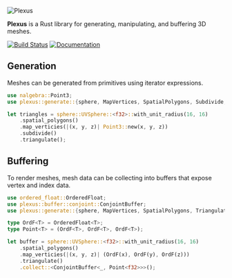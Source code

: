 ![Plexus](https://raw.githubusercontent.com/olson-sean-k/plexus/master/doc/plexus.png)

**Plexus** is a Rust library for generating, manipulating, and buffering 3D
meshes.

[![Build Status](https://travis-ci.org/olson-sean-k/plexus.svg?branch=master)](https://travis-ci.org/olson-sean-k/plexus)
[![Documentation](https://docs.rs/plexus/badge.svg)](https://docs.rs/plexus)

## Generation

Meshes can be generated from primitives using iterator expressions.

```rust
use nalgebra::Point3;
use plexus::generate::{sphere, MapVertices, SpatialPolygons, Subdivide, Triangulate};

let triangles = sphere::UVSphere::<f32>::with_unit_radius(16, 16)
    .spatial_polygons()
    .map_verticies(|(x, y, z)| Point3::new(x, y, z))
    .subdivide()
    .triangulate();
```

## Buffering

To render meshes, mesh data can be collecting into buffers that expose vertex
and index data.

```rust
use ordered_float::OrderedFloat;
use plexus::buffer::conjoint::ConjointBuffer;
use plexus::generate::{sphere, MapVertices, SpatialPolygons, Triangulate};

type OrdF<T> = OrderedFloat<T>;
type Point<T> = (OrdF<T>, OrdF<T>, OrdF<T>);

let buffer = sphere::UVSphere::<f32>::with_unit_radius(16, 16)
    .spatial_polygons()
    .map_verticies(|(x, y, z)| (OrdF(x), OrdF(y), OrdF(z)))
    .triangulate()
    .collect::<ConjointBuffer<_, Point<f32>>>();
```
